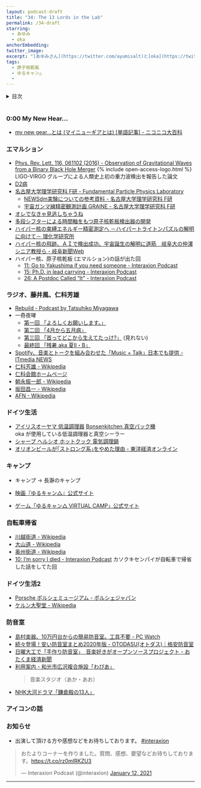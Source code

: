```yaml
---
layout: podcast-draft
title: "34: The 13 Lords in the Lab"
permalink: /34-draft
starring:
  - あゆみ
  - oka
anchorEmbedding: 
twitter_image: 
excerpt: "[あゆみさん](https://twitter.com/ayumisalt)と[oka](https://twitter.com/nowohyeah)で原子核乾板、ゆるキャン△で絶叫、研究室の13人などについて話しました。"
tags:
  - 原子核乾板
  - ゆるキャン△
  - 
---
```


<details>
<!-- https://github.com/gettalong/kramdown/issues/155#issuecomment-339793629 -->
<summary markdown='span'>目次</summary>
<nav>
  * this unordered seed list will be replaced by toc as unordered list
  {:toc}
<!-- https://stackoverflow.com/a/38419441/11480802 -->
</nav>
</details>
<br>

### 0:00 My New Hear...

- [my new gear...とは (マイニューギアとは) [単語記事] - ニコニコ大百科](https://dic.nicovideo.jp/a/my%20new%20gear...)

### エマルション

- [Phys. Rev. Lett. 116, 061102 (2016) - Observation of Gravitational Waves from a Binary Black Hole Merger](https://journals.aps.org/prl/abstract/10.1103/PhysRevLett.116.061102) {% include open-access-logo.html %}  
  LIGO-VIRGO グループによる人類史上初の重力波検出を報告した論文
- [D2病](https://twitter.com/search?q=D2%E7%97%85)
- [名古屋大学理学研究科 F研 - Fundamental Particle Physics Laboratory](https://flab.phys.nagoya-u.ac.jp/)
  - [NEWSdm実験についての参考資料 - 名古屋大学理学研究科 F研](https://flab.phys.nagoya-u.ac.jp/2011/experiment/dm/newsdmref/)
  - [宇宙ガンマ線精密観測計画 GRAINE - 名古屋大学理学研究科 F研](https://flab.phys.nagoya-u.ac.jp/2011/appli/graine/)
- [オレでなきゃ見逃しちゃうね](https://dic.pixiv.net/a/%E5%9B%A3%E9%95%B7%E3%81%AE%E6%89%8B%E5%88%80%E3%82%92%E8%A6%8B%E9%80%83%E3%81%95%E3%81%AA%E3%81%8B%E3%81%A3%E3%81%9F%E4%BA%BA)
- [多段シフターによる時間軸をもつ原子核乾板検出器の開発](https://www.jstage.jst.go.jp/article/butsuri/72/10/72_734/_article/-char/ja/)
- [ハイパー核の束縛エネルギー精密測定へ －ハイパートライトンパズルの解明に向けて－ 理化学研究所](https://www.riken.jp/press/2021/20210914_3/index.html)
- [ハイパー核の飛跡、ＡＩで検出成功、宇宙誕生の解明に道筋　岐阜大の仲澤シニア教授ら - 岐阜新聞Web](https://www.gifu-np.co.jp/articles/-/16354)
- ハイパー核、原子核乾板 (エマルション)の話が出た回
  - [11: Go to Yakushima if you need someone - Interaxion Podcast](https://interaxion-podcast.github.io/11)
  - [15: Ph.D. in lead carrying - Interaxion Podcast](https://interaxion-podcast.github.io/15)
  - [26: A Postdoc Called “It” - Interaxion Podcast](https://interaxion-podcast.github.io/26)


### ラジオ、藤井風、仁科芳雄

- [Rebuild - Podcast by Tatsuhiko Miyagawa](https://rebuild.fm/)
- 一奇夜哮
  - [第一回 「よろしくお願いします。」](https://youtu.be/teBXkThXVN8)
  - [第二回 「4月から五月病」](https://youtu.be/d8bubFrNFJg)
  - [第三回 「首ってどこから生えてたっけ?」](https://www.youtube.com/watch?v=EJlVtYNqG0M) (見れない)
  - [最終回 「残暑 aka 夏Ⅱ・B」](https://youtu.be/2y2d65wbMnA)
- [Spotify、音楽とトークを組み合わせた「Music + Talk」日本でも提供 - ITmedia NEWS](https://www.itmedia.co.jp/news/articles/2108/19/news077.html)
- [仁科芳雄 - Wikipedia](https://ja.wikipedia.org/wiki/%E4%BB%81%E7%A7%91%E8%8A%B3%E9%9B%84)
- [仁科会館ホームページ](http://www.kagaku.nishina.town.satosho.okayama.jp/)
- [朝永振一郎 - Wikipedia](https://ja.wikipedia.org/wiki/%E6%9C%9D%E6%B0%B8%E6%8C%AF%E4%B8%80%E9%83%8E)
- [坂田昌一 - Wikipedia](https://ja.wikipedia.org/wiki/%E5%9D%82%E7%94%B0%E6%98%8C%E4%B8%80)
- [AFN - Wikipedia](https://ja.wikipedia.org/wiki/AFN)


### ドイツ生活

- [アイリスオーヤマ 低温調理器](https://amzn.to/3HxwFqg) [Bonsenkitchen 真空パック機](https://amzn.to/3J5ctMU)  
  oka が使用している低温調理器と真空シーラー
- [シャープ ヘルシオ ホットクック 電気調理鍋](https://amzn.to/34gNPKo)
- [オリオンビールが｢ストロング系｣をやめた理由 - 東洋経済オンライン](https://toyokeizai.net/articles/-/393679)

### キャンプ

- キャンプ → 長瀞のキャンプ

- [映画『ゆるキャン△』公式サイト](https://yurucamp.jp/cinema/)
- [ゲーム「ゆるキャン△ VIRTUAL CAMP」公式サイト](https://yurucamp-v.com/)

### 自転車帰省

- [川越街道 - Wikipedia](https://ja.wikipedia.org/wiki/%E5%B7%9D%E8%B6%8A%E8%A1%97%E9%81%93)
- [大山道 - Wikipedia](https://ja.wikipedia.org/wiki/%E5%A4%A7%E5%B1%B1%E9%81%93)
- [奥州街道 - Wikipedia](https://ja.wikipedia.org/wiki/%E5%A5%A5%E5%B7%9E%E8%A1%97%E9%81%93)
- [10: I’m sorry I died - Interaxion Podcast](https://interaxion-podcast.github.io/10)
  カソクキセンパイが自転車で帰省した話をしてた回
  
  
### ドイツ生活2

- [Porsche ポルシェミュージアム - ポルシェジャパン](https://www.porsche.com/japan/jp/aboutporsche/porschemuseum/)
- [ケルン大聖堂 - Wikipedia](https://ja.wikipedia.org/wiki/%E3%82%B1%E3%83%AB%E3%83%B3%E5%A4%A7%E8%81%96%E5%A0%82)

### 防音室

- [島村楽器、10万円台からの簡易防音室。工具不要 - PC Watch](https://pc.watch.impress.co.jp/docs/news/1373973.html)
- [続々登場！安い防音室まとめ2020年版 - OTODASU(オトダス)｜格安防音室](https://otodasu.jp/bouonsitu-yasui/)
- [日曜大工で「手作り防音室」　音楽好きがオープンソースプロジェクト - おたくま経済新聞](https://otakei.otakuma.net/archives/2021102708.html)
- [利用案内 - 和光市広沢複合施設「わぴあ」](https://wapia.jp/use/#use)  
  >音楽スタジオ（あか・あお）
- [NHK大河ドラマ「鎌倉殿の13人」](https://www.nhk.or.jp/kamakura13/)

### アイコンの話


### お知らせ


- 出演して頂ける方や感想などをお待ちしております。 [#interaxion](https://twitter.com/hashtag/interaxion)

<blockquote class="twitter-tweet tw-align-center"><p lang="ja" dir="ltr">おたよりコーナーを作りました。質問、感想、要望などお待ちしております。<a href="https://t.co/rz0mlRKZU3">https://t.co/rz0mlRKZU3</a></p>— Interaxion Podcast (@interaxion) <a href="https://twitter.com/interaxion/status/1348936492488421378?ref_src=twsrc%5Etfw">January 12, 2021</a>
</blockquote> <script async src="https://platform.twitter.com/widgets.js" charset="utf-8"></script>


----------
